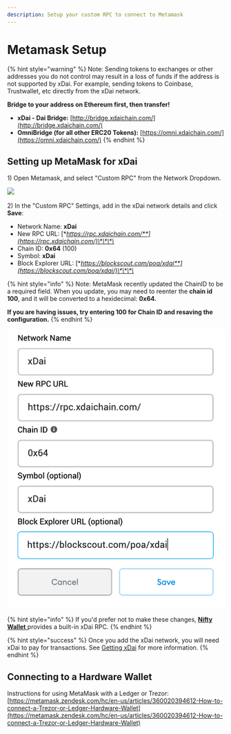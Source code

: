```yaml
---
description: Setup your custom RPC to connect to Metamask
---
```


# Metamask Setup

{% hint style="warning" %}
Note: Sending tokens to exchanges or other addresses you do not control may result in a loss of funds if the address is not supported by xDai.  For example, sending tokens to Coinbase, Trustwallet, etc directly from the xDai network. 

**Bridge to your address on Ethereum first, then transfer!**

* **xDai - Dai Bridge:** [http://bridge.xdaichain.com/](http://bridge.xdaichain.com/)
* **OmniBridge \(for all other ERC20 Tokens\):** [https://omni.xdaichain.com/](https://omni.xdaichain.com/)
{% endhint %}

## Setting up MetaMask for xDai

1\) Open Metamask, and select "Custom RPC" from the Network Dropdown.

![](../../../.gitbook/assets/custom-rpc.png)

2\) In the "Custom RPC" Settings, add in the xDai network details and click **Save**:

* Network Name: **xDai**
* New RPC URL: [**https://rpc.xdaichain.com/**](https://rpc.xdaichain.com/)\*\*\*\*
* Chain ID: **0x64** \(100\) 
* Symbol: **xDai**
* Block Explorer URL: [**https://blockscout.com/poa/xdai**](https://blockscout.com/poa/xdai/)\*\*\*\*

{% hint style="info" %}
Note: MetaMask recently updated the ChainID to be a required field. When you update, you may need to reenter the **chain id 100**, and it will be converted to a hexidecimal: **0x64.**

**If you are having issues, try entering 100 for Chain ID and resaving the configuration.**
{% endhint %}

![](../../../.gitbook/assets/mm.jpg)

{% hint style="info" %}
If you'd prefer not to make these changes, [**Nifty Wallet** ](https://chrome.google.com/webstore/detail/nifty-wallet/jbdaocneiiinmjbjlgalhcelgbejmnid)provides a built-in xDai RPC.
{% endhint %}

{% hint style="success" %}
Once you add the xDai network, you will need xDai to pay for transactions. See [Getting xDai](../../get-xdai-tokens/) for more information.
{% endhint %}

## Connecting to a Hardware Wallet

Instructions for using MetaMask with a Ledger or Trezor: [https://metamask.zendesk.com/hc/en-us/articles/360020394612-How-to-connect-a-Trezor-or-Ledger-Hardware-Wallet](https://metamask.zendesk.com/hc/en-us/articles/360020394612-How-to-connect-a-Trezor-or-Ledger-Hardware-Wallet)

